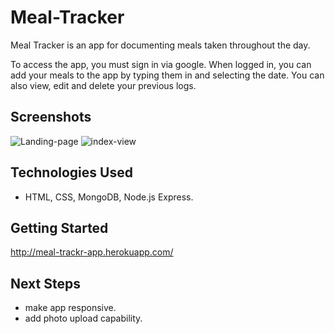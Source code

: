 # Meal-Tracker

Meal Tracker is an app for documenting meals taken throughout the day. 

To access the app, you must sign in via google. When logged in, you can add your meals to the app by typing them in and selecting the date. You can also view, edit and delete your previous logs.

## Screenshots
![Landing-page](https://i.imgur.com/FMSbcrs.png)
![index-view](https://i.imgur.com/C4BCLOm.png?1)

## Technologies Used
* HTML, CSS, MongoDB, Node.js Express.

## Getting Started
http://meal-trackr-app.herokuapp.com/

## Next Steps
* make app responsive.
* add photo upload capability.

